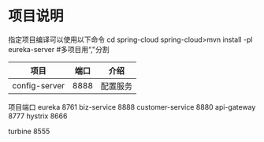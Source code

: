 项目说明
======
指定项目编译可以使用以下命令
cd spring-cloud
spring-cloud>mvn install -pl eureka-server #多项目用“,"分割

项目|端口|介绍
:----:|:-----:|:-----:
config-server|8888|配置服务	
			
			
			
			
			
			
			
			
			

项目端口
eureka 8761
biz-service 8888
customer-service 8880
api-gateway 8777
hystrix 8666

turbine 8555